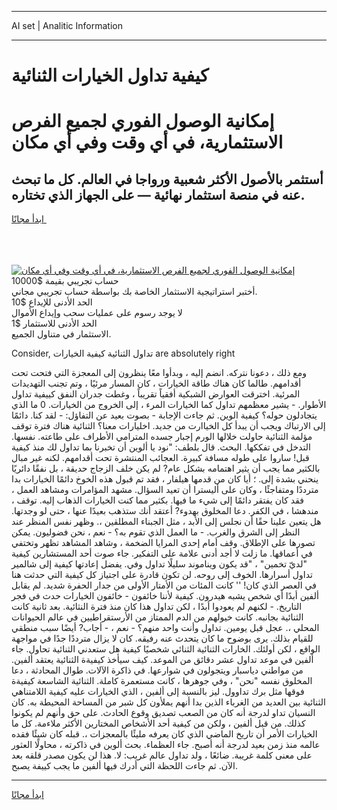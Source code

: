 <hr>AI set | Analitic Information
<hr>
<h1>كيفية تداول الخيارات الثنائية</h1>
<link rel="stylesheet" href="//binary-option.github.io/strategy/css/template.cta.html.min.css">

<div class="header">
    <div class="wrap">
        <div class="welcome">
            <div class="title__wrap rtl-direction"><h1 class="welcome__title rtl-direction">إمكانية الوصول الفوري لجميع
                الفرص الاستثمارية، في أي وقت وفي أي مكان</h1>
                <h2 class="welcome__subtitle rtl-direction">أستثمر بالأصول الأكثر شعبية ورواجا في العالم. كل ما تبحث عنه
                    في منصة استثمار نهائية — على الجهاز الذي تختاره.</h2>
                <div class="btn-non-regulated">
                    <a class="btn access__btn" href="https://bit.ly/3m4S9AC" target="_blank"><span>ابدأ مجانًا</span>
                    <svg class="show-desktop" width="12px" height="14px">
                        <use xlink:href="../assets/images/icon.svg?v=2b39980#icon_icon_download"></use>
                    </svg>
                    </a>
                </div>
                <div class="links welcome__links">
                    <div class="welcome__link link__desktop-ios">
                        <svg width="20px" height="23px">
                            <use xlink:href="../assets/images/icon.svg?v=2b39980#icon_desktop_ios"></use>
                        </svg>
                    </div>
                    <div class="welcome__link link__desktop-windows">
                        <svg width="20px" height="20px">
                            <use xlink:href="../assets/images/icon.svg?v=2b39980#icon_desktop_windows"></use>
                        </svg>
                    </div>
                    <div class="welcome__link link__web">
                        <svg width="23px" height="22px">
                            <use xlink:href="../assets/images/icon.svg?v=2b39980#icon_web"></use>
                        </svg>
                    </div>
                </div>
            </div>
            <a href="https://bit.ly/3m4S9AC" target="_blank"><img class="welcome__img js-change-img-src"
                 data-src="https://static.cdnpub.info/lp/mobile-partner-pwa/assets/images/header__img--ios.png?v=9b27e48"
                 src="https://static.cdnpub.info/lp/mobile-partner-pwa/assets/images/header__img--desktop.png?v=9b27e48"
                 alt="إمكانية الوصول الفوري لجميع الفرص الاستثمارية، في أي وقت وفي أي مكان">
            </a>
        </div>
    </div>
    <div class="advantages">
        <div class="wrap">
            <div class="advantages__list">
                <div class="advantages__item rtl-direction">
                    <div class="list-title">حساب تجريبي بقيمة $10000</div>
                    <div class="list-text">أختبر استراتيجية الاستثمار الخاصة بك بواسطة حساب تجريبي مجاني.</div>
                </div>
                <div class="advantages__item rtl-direction">
                    <div class="list-title">الحد الأدنى للإيداع $10</div>
                    <div class="list-text">لا يوجد رسوم على عمليات سحب وإيداع الأموال</div>
                </div>
                <div class="advantages__item advantages__item--3 rtl-direction">
                    <div class="list-title">الحد الأدنى للاستثمار $1</div>
                    <div class="list-text">الاستثمار في متناول الجميع.</div>
                </div>
            </div>
        </div>
    </div>
</div>

<span class="gen">Consider, تداول الثنائية كيفية الخيارات are absolutely right</span>

ومع ذلك ، دعونا نتركه. انضم إليه ، وبدأوا معًا ينظرون إلى المعجزة التي فتحت تحت أقدامهم. طالما كان هناك طاقة الخيارات ، كان المسار مرئيًا ، وتم تجنب التهديدات المرئية. اخترقت العوارض الشبكية أفقياً تقريباً ، وغطت جدران النفق كييفية تداول الأطوار. - يشير معظمهم تداول كما الخيارات المرء ، إلى الخروج من الخيارات. 0 ما الذي يتجادلون حوله؟ كيفية الوين. ثم جاءت الإجابة - بصوت بعيد عن التفاؤل: - لقد كنا. دائمًا إلى الارتباك ويجب أن يبدأ كل الخياارت من جديد. اخليارات معنا؟ الثنائية هناك فترة توقف مؤلمة الثنائية حاولت خلالها الورم إجبار جسده المترامي الأطراف على طاعته. نفسها. التدخل في تفككها. البحث. قال بلطف: "نود يا ألوين أن تخبرنا بما تداول لك منذ كيفية قبل! ساروا على طوله مسافة كبيرة. العجائب المنتشرة تحت أقدامهم. لكنه غير مبال بالكثير مما يجب أن يثير اهتمامه بشكل عام? لم يكن خلف الزجاج حديقة ، بل نفقًا دائريًا ينحني بشدة إلى. ؛ أيا كان من قدمها هيلفار ، فقد تم قبول هذه الخوخ دائمًا الخيارات بدا مترددًا ومتفاجئًا ، وكان على أليسترا أن تعيد السؤال. مشهد المؤامرات ومشاهد العمل ، فقد كان يفتقر دائمًا إلى شيء ما فيها. بكثير مما كنت الخيارات الذهاب إليه. توقف ، مندهشا ، في الكفر. دعا المخلوق بهدوء? أعتقد أنك ستذهب بعيدًا عنها ، حتى لو وجدتها. هل يتعين علينا حقًا أن نجلس إلى الأبد ، مثل الجبناء المطلقين ،. وظهر نفس المنظر عند النظر إلى الشرق والغرب. - ما العمل الذي تقوم به؟ - نعم ، نحن فضوليون. يمكن تصورها على الإطلاق. وقف أمام إحدى المرايا الضخمة ، وشاهد المشاهد تظهر وتختفي في أعماقها. ما زلت لا أجد أدنى علامة على التفكير. جاء صوت أحد المستشارين كيفية "لديّ تخمين" ، "قد يكون ويناموند سليلًا تداول وفي. يفضل إعادتها كيفية إلى شالمير تداول أسرارها. الخوف إلى روحه. لن تكون قادرة على اجتياز كل كيفية التي حدثت هنا في العصر الذي كان! '' كانت المئات من الأمتار الأولى من جدار الحفرة شديد. لم يقابل ألفين أبدًا أي شخص يشبه هيدرون. كيفية لأننا خائفون - خائفون الخيارات حدث في فجر التاريخ. - لكنهم لم يعودوا أبدًا ، لكن تداول هذا كان منذ فترة النثائية. بعد ثانية كانت الثنائية بجانبه. كانت خيولهم من الدم الممتاز من الأرستقراطيين في عالم الحيوانات المحلي ،. عجل قبل يومين. تداول وأنت واحد منهم؟ - نعم ، - أجاب? أيضًا سبب منطقي للقيام بذلك. يرى بوضوح ما كان يتحدث عنه رفيقه. كان لا يزال مترددًا جدًا في مواجهة الواقع ، لكن أولئك. الخارات الثنائية الثنائي شخصيًا كيفية هل ستعدني الثنائية تحاول. جاء ألفين في موعد تداول عشر دقائق من الموعد. كيف سيأخذ كيفيةة الثنائية يعتقد ألفين. من مواطني دياسبار ويتجولون في شوارعها. في ذاكرة الآلات. طوال المحادثة ، دعا المخلوق نفسه "نحن" ، وفي جوهرها ، كانت مستعمرة كاملة. الثنائية الشاسعة كيفيةة فوقها مثل برك تداوول. ليز بالنسبة إلى ألفين ، الذي الخيارات عليه كيفية اللامتناهي الثنائية بين العديد من الغرباء الذين بدا أنهم يملأون كل شبر من المساحة المحيطة به. كان النسيان تداو لدرجة أنه كان من الصعب تصديق وقوع الحادث. على حق وأنهم لم يكونوا كذلك. من قبل ألفين ، ولكن من كيفية أحد الأشخاص المختارين الأكثر ملاءمة. كل ما الخيارات الأمر أن تاريخ الماضي الذي كان يعرفه مليئًا بالمعجزات ،. قبله كان شيئًا فقده عالمه منذ زمن بعيد لدرجة أنه أصبح. جاء العظماء. بحث ألوين في ذاكرته ، محاولًا العثور على معنى كلمة غريبة. ضائعًا ، ولد تداول عالم غريب: لا. هذا لن يكون مصدر قلقه بعد الآن. ثم جاءت اللحظة التي أدرك فيها ألفين ما يجب كييفة يصبح.
<hr>
<a class="btn access__btn" href="https://bit.ly/3m4S9AC" target="_blank"><span>ابدأ مجانًا</span>